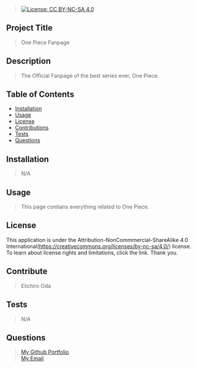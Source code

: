 
 
  > [![License: CC BY-NC-SA 4.0](https://img.shields.io/badge/License-CC_BY--NC--SA_4.0-lightgrey.svg)](https://creativecommons.org/licenses/by-nc-sa/4.0/)

  ## Project Title
  >  One Piece Fanpage

  ## Description 
  > The Official Fanpage of the best series ever, One Piece.

  ## Table of Contents
  * [Installation](#installation) 
  * [Usage](#usage)
  * [License](#license)
  * [Contributions](#contributions)
  * [Tests](#tests)
  * [Questions](#questions)

  ## Installation
  >  N/A  

  ## Usage
  >  This page contians everything related to One Piece. 

  >  
  ## License
  This application is under the Attribution-NonCommmercial-ShareAlike 4.0 International(https://creativecommons.org/licenses/by-nc-sa/4.0/) license. To learn about license rights and limitations, click the link. Thank you.

  ## Contribute 
  >  Eiichiro Oda

  ## Tests
  >  N/A

  ## Questions 
  > [My Github Portfolio](https://github.com/upennbootcamp23) <br>
  > [My Email](alexandersegerev@gmail.com)

  